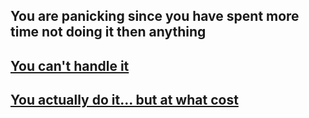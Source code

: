 You are panicking since you have spent more time not doing it then anything
---
[You can't handle it](explode.md)
---
[You actually do it... but at what cost](nosleep.md)
---
